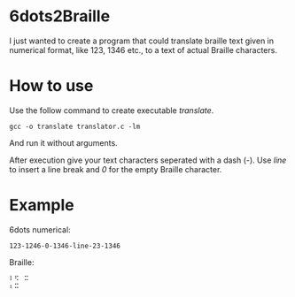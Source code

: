 # 6dots2Braille
I just wanted to create a program that could translate braille text given in numerical format, like 123, 1346 etc., to a text of actual Braille characters.

How to use
==
Use the follow command to create executable _translate_.

    gcc -o translate translator.c -lm
And run it without arguments.

After execution give your text characters seperated with a dash (-).
Use _line_ to insert a line break and _0_ for the empty Braille character.

Example
==
6dots numerical:

    123-1246-0-1346-line-23-1346
Braille:

    ⠇⠫⠀⠭
    ⠆⠭

